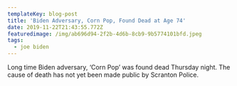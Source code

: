 ```yaml
---
templateKey: blog-post
title: 'Biden Adversary, Corn Pop, Found Dead at Age 74'
date: 2019-11-22T21:43:55.772Z
featuredimage: /img/ab696d94-2f2b-4d6b-8cb9-9b5774101bfd.jpeg
tags:
  - joe biden
---
```

Long time Biden adversary, ‘Corn Pop’ was found dead Thursday night. The cause of death has not yet been made public by Scranton Police.
